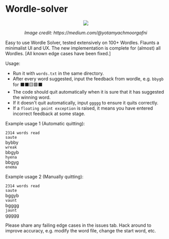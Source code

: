 # Wordle-solver

<p align="center">
    <img src="https://user-images.githubusercontent.com/62369422/151929524-eaee0d20-26b9-4118-8a7c-0cf4b23d464f.png">
</p>
<p align="center">
     <i> Image credit: https://medium.com/@yotamyachmoorgafni </i>
</p>

Easy to use Wordle Solver, tested extensively on 100+ Wordles. Flaunts a minimalist UI and UX. 
The new implementation is complete for (almost) all Wordles. \[All known edge cases have been fixed.]

Usage:
- Run it with `words.txt` in the same directory.
- After every word suggested, input the feedback from wordle, e.g. `bbygb` for ⬛️⬛️🟨🟩⬛️
- The code should quit automatically when it is sure that it has suggested the winning word.
- If it doesn't quit automatically, input `ggggg` to ensure it quits correctly.
- If a `floating point exception` is raised, it means you have entered incorrect feedback at some stage.

Example usage 1 (Automatic quitting):

`2314 words read`\
`saute`\
bybby\
`wreak`\
bbgyb\
`hyena`\
bbgyg\
`enema`

Example usage 2 (Manually quitting):

`2314 words read`\
`saute`\
bggyb\
`vaunt`\
bgggg\
`jaunt`\
ggggg

Please share any failing edge cases in the issues tab. Hack around to improve accuracy, e.g. modify the word file, change the start word, etc.
